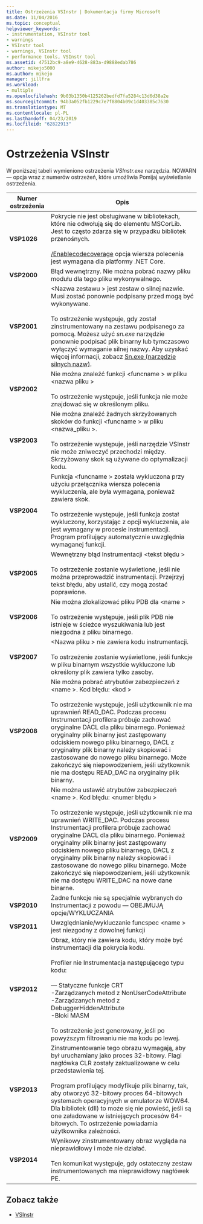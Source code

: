 ```yaml
---
title: Ostrzeżenia VSInstr | Dokumentacja firmy Microsoft
ms.date: 11/04/2016
ms.topic: conceptual
helpviewer_keywords:
- instrumentation, VSInstr tool
- warnings
- VSInstr tool
- warnings, VSInstr tool
- performance tools, VSInstr tool
ms.assetid: 47512bc9-a8e9-4628-883a-d9888edab786
author: mikejo5000
ms.author: mikejo
manager: jillfra
ms.workload:
- multiple
ms.openlocfilehash: 9b03b1350b4125262bedfd7fa5284c13d6d38a2e
ms.sourcegitcommit: 94b3a052fb1229c7e7f8804b09c1d403385c7630
ms.translationtype: MT
ms.contentlocale: pl-PL
ms.lasthandoff: 04/23/2019
ms.locfileid: "62822913"
---
```

# <a name="vsinstr-warnings"></a>Ostrzeżenia VSInstr
W poniższej tabeli wymieniono ostrzeżenia *VSInstr.exe* narzędzia. NOWARN — opcja wraz z numerów ostrzeżeń, które umożliwia Pomijaj wyświetlanie ostrzeżenia.

|Numer ostrzeżenia|Opis|
|--------------------|-----------------|
|**VSP1026**|Pokrycie nie jest obsługiwane w bibliotekach, które nie odwołują się do elementu MSCorLib. Jest to często zdarza się w przypadku bibliotek przenośnych.<br /><br />[/Enablecodecoverage](/visualstudio/test/vstest-console-options) opcja wiersza polecenia jest wymagana dla platformy .NET Core.|
|**VSP2000**|Błąd wewnętrzny. Nie można pobrać nazwy pliku modułu dla tego pliku wykonywalnego.|
|**VSP2001**|\<Nazwa zestawu > jest zestaw o silnej nazwie. Musi zostać ponownie podpisany przed mogą być wykonywane.<br /><br /> To ostrzeżenie występuje, gdy został zinstrumentowany na zestawu podpisanego za pomocą. Możesz użyć *sn.exe* narzędzie ponownie podpisać plik binarny lub tymczasowo wyłączyć wymaganie silnej nazwy. Aby uzyskać więcej informacji, zobacz [Sn.exe (narzędzie silnych nazw)](/dotnet/framework/tools/sn-exe-strong-name-tool).|
|**VSP2002**|Nie można znaleźć funkcji \<funcname > w pliku \<nazwa pliku ><br /><br /> To ostrzeżenie występuje, jeśli funkcja nie może znajdować się w określonym pliku.|
|**VSP2003**|Nie można znaleźć żadnych skrzyżowanych skoków do funkcji \<funcname > w pliku \<nazwa_pliku >.<br /><br /> To ostrzeżenie występuje, jeśli narzędzie VSInstr nie może zniweczyć przechodzi między. Skrzyżowany skok są używane do optymalizacji kodu.|
|**VSP2004**|Funkcja \<funcname > została wykluczona przy użyciu przełącznika wiersza polecenia wykluczenia, ale była wymagana, ponieważ zawiera skok.<br /><br /> To ostrzeżenie występuje, jeśli funkcja został wykluczony, korzystając z opcji wykluczenia, ale jest wymagany w procesie instrumentacji. Program profilujący automatycznie uwzględnia wymaganej funkcji.|
|**VSP2005**|Wewnętrzny błąd Instrumentacji \<tekst błędu ><br /><br /> To ostrzeżenie zostanie wyświetlone, jeśli nie można przeprowadzić instrumentacji. Przejrzyj tekst błędu, aby ustalić, czy mogą zostać poprawione.|
|**VSP2006**|Nie można zlokalizować pliku PDB dla \<name ><br /><br /> To ostrzeżenie występuje, jeśli plik PDB nie istnieje w ścieżce wyszukiwania lub jest niezgodna z pliku binarnego.|
|**VSP2007**|\<Nazwa pliku > nie zawiera kodu instrumentacji.<br /><br /> To ostrzeżenie zostanie wyświetlone, jeśli funkcje w pliku binarnym wszystkie wykluczone lub określony plik zawiera tylko zasoby.|
|**VSP2008**|Nie można pobrać atrybutów zabezpieczeń z \<name >. Kod błędu: \<kod ><br /><br /> To ostrzeżenie występuje, jeśli użytkownik nie ma uprawnień READ_DAC. Podczas procesu Instrumentacji profilera próbuje zachować oryginalne DACL dla pliku binarnego. Ponieważ oryginalny plik binarny jest zastępowany odciskiem nowego pliku binarnego, DACL z oryginalny plik binarny należy skopiować i zastosowane do nowego pliku binarnego. Może zakończyć się niepowodzeniem, jeśli użytkownik nie ma dostępu READ_DAC na oryginalny plik binarny.|
|**VSP2009**|Nie można ustawić atrybutów zabezpieczeń \<name >. Kod błędu: \<numer błędu ><br /><br /> To ostrzeżenie występuje, jeśli użytkownik nie ma uprawnień WRITE_DAC. Podczas procesu Instrumentacji profilera próbuje zachować oryginalne DACL dla pliku binarnego. Ponieważ oryginalny plik binarny jest zastępowany odciskiem nowego pliku binarnego, DACL z oryginalny plik binarny należy skopiować i zastosowane do nowego pliku binarnego. Może zakończyć się niepowodzeniem, jeśli użytkownik nie ma dostępu WRITE_DAC na nowe dane binarne.|
|**VSP2010**|Żadne funkcje nie są specjalnie wybranych do Instrumentacji z powodu — OBEJMUJĄ opcje/WYKLUCZANIA|
|**VSP2011**|Uwzględnianie/wykluczanie funcspec \<name > jest niezgodny z dowolnej funkcji|
|**VSP2012**|Obraz, który nie zawiera kodu, który może być instrumentacji dla pokrycia kodu.<br /><br /> Profiler nie Instrumentacja następującego typu kodu:<br /><br /> — Statyczne funkcje CRT<br />-Zarządzanych metod z NonUserCodeAttribute<br />-Zarządzanych metod z DebuggerHiddenAttribute<br />-Bloki MASM<br /><br /> To ostrzeżenie jest generowany, jeśli po powyższym filtrowaniu nie ma kodu po lewej.|
|**VSP2013**|Zinstrumentowanie tego obrazu wymagają, aby był uruchamiany jako proces 32-bitowy. Flagi nagłówka CLR zostały zaktualizowane w celu przedstawienia tej.<br /><br /> Program profilujący modyfikuje plik binarny, tak, aby otworzyć 32-bitowy proces 64-bitowych systemach operacyjnych w emulatorze WOW64. Dla bibliotek (dll) to może się nie powieść, jeśli są one załadowane w istniejących procesów 64-bitowych. To ostrzeżenie powiadamia użytkownika zależności.|
|**VSP2014**|Wynikowy zinstrumentowany obraz wygląda na nieprawidłowy i może nie działać.<br /><br /> Ten komunikat występuje, gdy ostateczny zestaw instrumentowanych ma nieprawidłowy nagłówek PE.|

## <a name="see-also"></a>Zobacz także
- [VSInstr](../profiling/vsinstr.md)